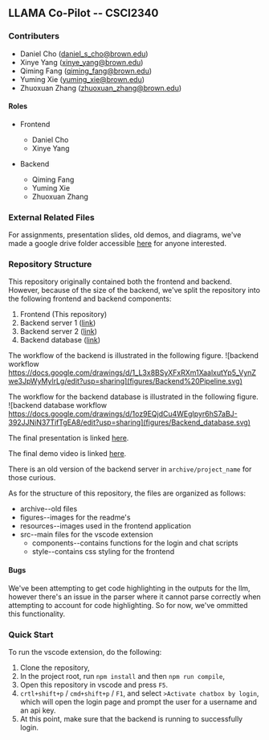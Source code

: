 ## LLAMA Co-Pilot -- CSCI2340

### Contributers
- Daniel Cho (daniel_s_cho@brown.edu)
- Xinye Yang (xinye_yang@brown.edu)
- Qiming Fang (qiming_fang@brown.edu)
- Yuming Xie (yuming_xie@brown.edu)
- Zhuoxuan Zhang (zhuoxuan_zhang@brown.edu)

#### Roles
- Frontend
    - Daniel Cho
    - Xinye Yang

- Backend
    - Qiming Fang
    - Yuming Xie
    - Zhuoxuan Zhang

### External Related Files

For assignments, presentation slides, old demos, and diagrams, we've made a google drive folder accessible [here](https://drive.google.com/drive/folders/1C3DmWq23ngmWKjMExT_AMkdETIPHeKNY?usp=sharing) for anyone interested.

### Repository Structure

This repository originally contained both the frontend and backend. However, because of the size of the backend, we've split the repository into the following frontend and backend components:
1. Frontend (This repository)
2. Backend server 1 ([link](https://github.com/rili0214/Code-Generating-Project))
3. Backend server 2 ([link](https://github.com/rili0214/Code-Debugging-Project))
4. Backend database ([link](https://github.com/rili0214/CGDP_DB))

The workflow of the backend is illustrated in the following figure.
![backend workflow https://docs.google.com/drawings/d/1_L3x8BSyXFxRXm1XaalxutYp5_VynZwe3JpWyMylrLg/edit?usp=sharing](figures/Backend%20Pipeline.svg)

The workflow for the backend database is illustrated in the following figure.
![backend database workflow https://docs.google.com/drawings/d/1oz9EQjdCu4WEgIpyr6hS7aBJ-392JJNiN37TifTgEA8/edit?usp=sharing](figures/Backend_database.svg)

The final presentation is linked [here](https://docs.google.com/presentation/d/1am1Y3bHIITArzZwZaIg1M2pSemxAsT6AYTSwoL19fl4/edit?usp=sharing).

The final demo video is linked [here](https://drive.google.com/file/d/1hH6AFlCBuEU_5vhJvlM9MOyr58ST1I7c/view?usp=share_link).

There is an old version of the backend server in `archive/project_name` for those curious.

As for the structure of this repository, the files are organized as follows:
- archive--old files
- figures--images for the readme's
- resources--images used in the frontend application
- src--main files for the vscode extension
    - components--contains functions for the login and chat scripts
    - style--contains css styling for the frontend

#### Bugs

We've been attempting to get code highlighting in the outputs for the llm, however there's an issue in the parser where it cannot parse correctly when attempting to account for code highlighting. So for now, we've ommitted this functionality. 

### Quick Start

To run the vscode extension, do the following:
1. Clone the repository,
2. In the project root, run `npm install` and then `npm run compile`,
3. Open this repository in vscode and press `F5`. 
4. `crtl+shift+p` / `cmd+shift+p` / `F1`, and select `>Activate chatbox by login`, which will open the login page and prompt the user for a username and an api key. 
5. At this point, make sure that the backend is running to successfully login.
